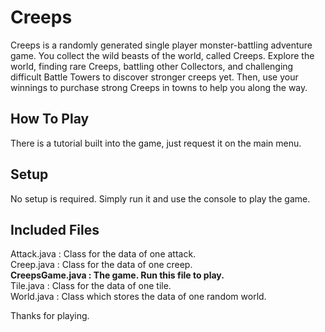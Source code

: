 # Creeps
Creeps is a randomly generated single player monster-battling adventure game. You collect the wild beasts of the world, called Creeps. Explore the world, finding rare Creeps, battling other Collectors, and challenging difficult Battle Towers to discover stronger creeps yet. Then, use your winnings to purchase strong Creeps in towns to help you along the way.

## How To Play
There is a tutorial built into the game, just request it on the main menu.

## Setup
No setup is required. Simply run it and use the console to play the game.

## Included Files
Attack.java : Class for the data of one attack.  
Creep.java : Class for the data of one creep.  
**CreepsGame.java : The game. Run this file to play.**  
Tile.java : Class for the data of one tile.  
World.java : Class which stores the data of one random world.  

Thanks for playing.
